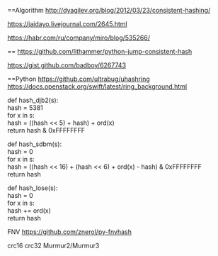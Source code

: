 ==Algorithm
http://dyagilev.org/blog/2012/03/23/consistent-hashing/

https://jaidayo.livejournal.com/2645.html

https://habr.com/ru/company/miro/blog/535266/

==
https://github.com/lithammer/python-jump-consistent-hash

https://gist.github.com/badboy/6267743

==Python
https://github.com/ultrabug/uhashring
https://docs.openstack.org/swift/latest/ring_background.html


def hash\_djb2(s):  
    hash = 5381  
 for x in s:  
        hash = ((hash << 5) + hash) + ord(x)  
    return hash & 0xFFFFFFFF  
  
  
def hash\_sdbm(s):  
    hash = 0  
 for x in s:  
        hash = ((hash << 16) + (hash << 6) + ord(x) - hash) & 0xFFFFFFFF  
 return hash  
  
  
def hash\_lose(s):  
    hash = 0  
 for x in s:  
        hash += ord(x)  
    return hash

FNV https://github.com/znerol/py-fnvhash

crc16
crc32 
Murmur2/Murmur3
